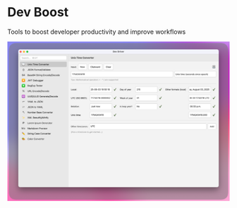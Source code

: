 # Dev Boost

Tools to boost developer productivity and improve workflows

![](assets/dev-boost-screen.png)
